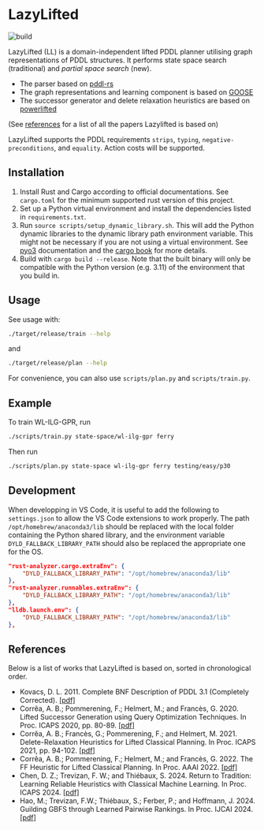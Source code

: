# LazyLifted

![build](https://github.com/Thyroidr/lazylifted/actions/workflows/build.yml/badge.svg)

LazyLifted (LL) is a domain-independent lifted PDDL planner utilising graph
representations of PDDL structures. It performs state space search (traditional)
and *partial space search* (new).

- The parser based on [pddl-rs](https://github.com/sunsided/pddl-rs)
- The graph representations and learning component is based on
  [GOOSE](https://github.com/DillonZChen/goose)
- The successor generator and delete relaxation heuristics are based on
  [powerlifted](https://github.com/abcorrea/powerlifted)

(See [references](#references) for a list of all the papers Lazylifted is based
on)

LazyLifted supports the PDDL requirements `strips`, `typing`, `negative-preconditions`, and `equality`. Action costs will be supported.

## Installation

1. Install Rust and Cargo according to official documentations. See `cargo.toml`
   for the minimum supported rust version of this project.
2. Set up a Python virtual environment and install the dependencies listed in
   `requirements.txt`.
3. Run `source scripts/setup_dynamic_library.sh`. This will add the Python dynamic
   libraries to the dynamic library path environment variable. This might not be
   necessary if you are not using a virtual environment. See
    [pyo3](https://pyo3.rs/v0.15.0/building_and_distribution.html#dynamically-embedding-the-python-interpreter)
    documentation and the [cargo book](https://doc.rust-lang.org/cargo/reference/environment-variables.html#dynamic-library-paths)
    for more details.
4. Build with `cargo build --release`. Note that the built binary will only be
   compatible with the Python version (e.g. 3.11) of the environment that you
   build in.

## Usage

See usage with:

```bash
./target/release/train --help
```

and

```bash
./target/release/plan --help
```

For convenience, you can also use `scripts/plan.py` and `scripts/train.py`.

## Example

To train WL-ILG-GPR, run

```bash
./scripts/train.py state-space/wl-ilg-gpr ferry
```

Then run

```bash
./scripts/plan.py state-space wl-ilg-gpr ferry testing/easy/p30
```

## Development

When developping in VS Code, it is useful to add the following to
`settings.json` to allow the VS Code extensions to work properly. The path
`/opt/homebrew/anaconda3/lib` should be replaced with the local folder
containing the Python shared library, and the environment variable
`DYLD_FALLBACK_LIBRARY_PATH` should also be replaced the appropriate one for the
OS.

```json
"rust-analyzer.cargo.extraEnv": {
    "DYLD_FALLBACK_LIBRARY_PATH": "/opt/homebrew/anaconda3/lib"
},
"rust-analyzer.runnables.extraEnv": {
    "DYLD_FALLBACK_LIBRARY_PATH": "/opt/homebrew/anaconda3/lib"
},
"lldb.launch.env": {
    "DYLD_FALLBACK_LIBRARY_PATH": "/opt/homebrew/anaconda3/lib"
},
```

## References

Below is a list of works that LazyLifted is based on, sorted in chronological
order.

- Kovacs, D. L. 2011. Complete BNF Description of PDDL 3.1 (Completely
  Corrected).
  [[pdf]](https://helios.hud.ac.uk/scommv/IPC-14/repository/kovacs-pddl-3.1-2011.pdf)
- Corrêa, A. B.; Pommerening, F.; Helmert, M.; and Francès, G. 2020. Lifted
  Successor Generation using Query Optimization Techniques. In Proc. ICAPS 2020,
  pp. 80-89. [[pdf]](https://ai.dmi.unibas.ch/papers/correa-et-al-icaps2020.pdf)
- Corrêa, A. B.; Francès, G.; Pommerening, F.; and Helmert, M. 2021.
  Delete-Relaxation Heuristics for Lifted Classical Planning. In Proc. ICAPS
  2021, pp. 94-102.
  [[pdf]](https://ai.dmi.unibas.ch/papers/correa-et-al-icaps2021.pdf)
- Corrêa, A. B.; Pommerening, F.; Helmert, M.; and Francès, G. 2022. The FF
  Heuristic for Lifted Classical Planning. In Proc. AAAI 2022.
  [[pdf]](https://ai.dmi.unibas.ch/papers/correa-et-al-aaai2022.pdf)
- Chen, D. Z.; Trevizan, F. W.; and Thiébaux, S. 2024. Return to Tradition:
  Learning Reliable Heuristics with Classical Machine Learning. In Proc. ICAPS
  2024. [[pdf]](https://openreview.net/pdf?id=zVO8ZRIg7Q)
- Hao, M.; Trevizan, F.W.; Thiébaux, S.; Ferber, P.; and Hoffmann, J. 2024.
  Guilding GBFS through Learned Pairwise Rankings. In Proc. IJCAI 2024.
  [[pdf]](https://felipe.trevizan.org/papers/hao24:ranking.pdf)
